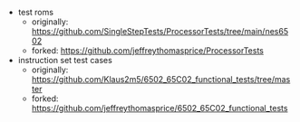 - test roms
	- originally: https://github.com/SingleStepTests/ProcessorTests/tree/main/nes6502
	- forked: https://github.com/jeffreythomasprice/ProcessorTests
- instruction set test cases
	- originally: https://github.com/Klaus2m5/6502_65C02_functional_tests/tree/master
	- forked: https://github.com/jeffreythomasprice/6502_65C02_functional_tests
